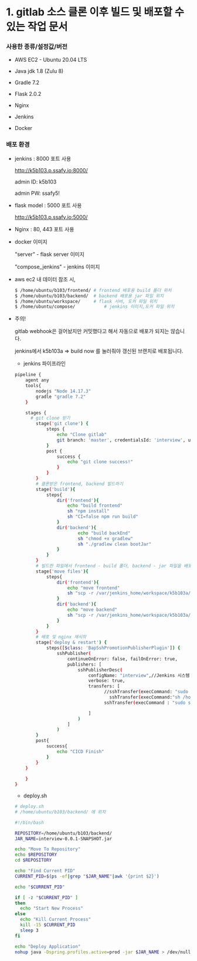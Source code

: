 # 1. gitlab 소스 클론 이후 빌드 및 배포할 수 있는 작업 문서

### 사용한 종류/설정값/버전

- AWS EC2 - Ubuntu 20.04 LTS

- Java jdk 1.8 (Zulu 8)

- Gradle 7.2

- Flask 2.0.2 

- Nginx

- Jenkins

- Docker

  

### 배포 환경

- jenkins : 8000 포트 사용

  http://k5b103.p.ssafy.io:8000/

  admin ID: k5b103

  admin PW: ssafy5!

- flask model : 5000 포트 사용

  http://k5b103.p.ssafy.io:5000/

- Nginx : 80, 443 포트 사용

- docker 이미지

  "server" - flask server 이미지

  "compose_jenkins" - jenkins 이미지

- aws ec2 내 데이터 참조 시,

  ```bash
  $ /home/ubuntu/b103/frontend/	# frontend 배포용 build 폴더 위치
  $ /home/ubuntu/b103/backend/	# backend 배포용 jar 파일 위치
  $ /home/ubuntu/workspace/		# flask 서버, 도커 파일 위치
  $ /home/ubuntu/compose/			# jenkins 이미지,도커 파일 위치
  ```

- 주의!

  gitlab webhook은 걸어놨지만 커밋했다고 해서 자동으로 배포가 되지는 않습니다.

  jenkins에서 k5b103a => build now 를 눌러줘야 갱신된 브랜치로 배포됩니다.

  - jenkins 파이프라인

  ```bash
  pipeline {
      agent any
      tools{
          nodejs "Node 14.17.3"
          gradle "gradle 7.2"
      }
  
      stages {
      	# git clone 받기
          stage('git clone') {
              steps {
                  echo "Clone gitlab"
                  git branch: 'master', credentialsId: 'interview', url: 'https://lab.ssafy.com/s05-final/S05P31B103'
              }
              post {
                  success {
                      echo "git clone success!"
                  }
              }
          }
          # 클론받은 frontend, backend 빌드하기
          stage('build'){
              steps{
                  dir('frontend'){
                      echo "build frontend"
                      sh "npm install"
                      sh "CI=false npm run build"
                  }
                  dir('backend'){
                          echo "build backEnd"
                          sh "chmod +x gradlew"
                          sh "./gradlew clean bootJar"
                  }
              }
          }
          # 빌드한 파일에서 frontend - build 폴더, backend - jar 파일을 배포용 폴더로 옮기기
          stage('move files'){
              steps{
                  dir('frontend'){
                      echo "move frontend"
                      sh "scp -r /var/jenkins_home/workspace/k5b103a/frontend/build ubuntu@172.26.10.159:/home/ubuntu/b103/frontend"
                  }
                  dir('backend'){
                      echo "move backend"
                      sh "scp -r /var/jenkins_home/workspace/k5b103a/backend/build/libs/interview-0.0.1-SNAPSHOT.jar ubuntu@172.26.10.159:/home/ubuntu/b103/backend"
                  }
              }
          }
          # 배포 및 nginx 재시작
          stage('deploy & restart') {
              steps([$class: 'BapSshPromotionPublisherPlugin']) {
                  sshPublisher(
                      continueOnError: false, failOnError: true,
                      publishers: [
                          sshPublisherDesc(
                              configName: "interview",//Jenkins 시스템 정보에 사전 입력한 서버 ID
                              verbose: true,
                              transfers: [
  									//sshTransfer(execCommand: "sudo chmod 744 /home/ubuntu/b103/backend/deploy.sh"),
                                      sshTransfer(execCommand:"sh /home/ubuntu/b103/backend/deploy.sh"),
  									sshTransfer(execCommand : "sudo service nginx restart")
  
                              ]
                          )
                      ]
                  )
          }
          post{
              success{
                  echo "CICD Finish"
              }
          }
      }
          
      }
  }
  ```

  - deploy.sh

  ```bash
  # deploy.sh
  # /home/ubuntu/b103/backend/ 에 위치
  
  #!/bin/bash
  
  REPOSITORY=/home/ubuntu/b103/backend/
  JAR_NAME=interview-0.0.1-SNAPSHOT.jar
  
  echo "Move To Repository"
  echo $REPOSITORY
  cd $REPOSITORY
  
  echo "Find Current PID"
  CURRENT_PID=$(ps -ef|grep "$JAR_NAME"|awk '{print $2}')
  
  echo "$CURRENT_PID"
  
  if [ -z "$CURRENT_PID" ]
  then
    echo "Start New Process"
  else
    echo "Kill Current Process"
    kill -15 $CURRENT_PID
    sleep 3
  fi
  
  echo "Deploy Application"
  nohup java -Dspring.profiles.active=prod -jar $JAR_NAME > /dev/null 2>&1 &
  ```

  
